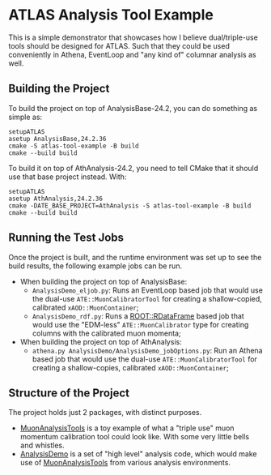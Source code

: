 # ATLAS Analysis Tool Example

This is a simple demonstrator that showcases how I believe dual/triple-use
tools should be designed for ATLAS. Such that they could be used conveniently
in Athena, EventLoop and "any kind of" columnar analysis as well.

## Building the Project

To build the project on top of AnalysisBase-24.2, you can do something as simple
as:

```
setupATLAS
asetup AnalysisBase,24.2.36
cmake -S atlas-tool-example -B build
cmake --build build
```

To build it on top of AthAnalysis-24.2, you need to tell CMake that it should
use that base project instead. With:

```
setupATLAS
asetup AthAnalysis,24.2.36
cmake -DATE_BASE_PROJECT=AthAnalysis -S atlas-tool-example -B build
cmake --build build
```

## Running the Test Jobs

Once the project is built, and the runtime environment was set up to see the
build results, the following example jobs can be run.
  - When building the project on top of AnalysisBase:
    * `AnalysisDemo_eljob.py`: Runs an EventLoop based job that would use the
      dual-use `ATE::MuonCalibratorTool` for creating a shallow-copied,
      calibrated `xAOD::MuonContainer`;
    * `AnalysisDemo_rdf.py`: Runs a [ROOT::RDataFrame](https://root.cern/doc/v630/classROOT_1_1RDataFrame.html)
      based job that would use the "EDM-less" `ATE::MuonCalibrator` type for
      creating columns with the calibrated muon momenta;
  - When building the project on top of AthAnalysis:
    * `athena.py AnalysisDemo/AnalysisDemo_jobOptions.py`: Run an Athena based
      job that would use the dual-use `ATE::MuonCalibratorTool` for creating a
      shallow-copies, calibrated `xAOD::MuonContainer`;

## Structure of the Project

The project holds just 2 packages, with distinct purposes.
  - [MuonAnalysisTools](MuonAnalysisTools/) is a toy example of what a
    "triple use" muon momentum calibration tool could look like. With some
    very little bells and whistles.
  - [AnalysisDemo](AnalysisDemo/) is a set of "high level" analysis code, which
    would make use of [MuonAnalysisTools](MuonAnalysisTools/) from various
    analysis environments.
